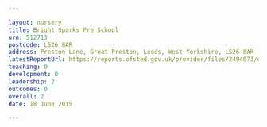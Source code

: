 ```yaml
---

layout: nursery
title: Bright Sparks Pre School
urn: 512713
postcode: LS26 8AR
address: Preston Lane, Great Preston, Leeds, West Yorkshire, LS26 8AR
latestReportUrl: https://reports.ofsted.gov.uk/provider/files/2494073/urn/512713.pdf
teaching: 0
development: 0
leadership: 2
outcomes: 0
overall: 2
date: 18 June 2015

---
```

